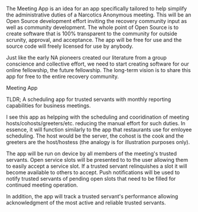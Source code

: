 The Meeting App is an idea for an app specifically tailored to help simplify the administrative duties of a Narcotics Anonymous meeting. This will be an Open Source development effort inviting the recovery community input as well as community development. The whole point of Open Source is to create software that is 100% transparent to the community for outside scrunity, approval, and acceptance. The app will be free for use and the source code will freely licensed for use by anybody.

Just like the early NA pioneers created our literature from a group conscience and collective effort, we need to start creating software for our online fellowship, the future fellowship. The long-term vision is to share this app for free to the entire recovery community.

Meeting App

TLDR; A scheduling app for trusted servants with monthly reporting capabilities for business meetings.

I see this app as helpping with the scheduling and cooridination of meeting hosts/cohosts/greeters/etc. reducing the manual effort for such duties. In essence, it will function similarly to the app that restaurants use for emloyee scheduling. The host would be the server, the cohost is the cook and the greeters are the host/hostess (the analogy is for illustration purposes only).

The app will be run on device by all members of the meeting's trusted servants. Open service slots will be presented to to the user allowing them to easily accept a service slot. If a trusted servant relinquishes a slot it will become available to others to accept. Push notifications will be used to notify trusted servants of pending open slots that need to be filled for continued meeting operation.

In addition, the app will track a trusted servant's performance allowing acknowledgment of the most active and reliable trusted servants.